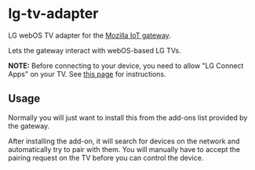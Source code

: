 # lg-tv-adapter

LG webOS TV adapter for the [Mozilla IoT gateway](https://iot.mozilla.org).

Lets the gateway interact with webOS-based LG TVs.

**NOTE:** Before connecting to your device, you need to allow "LG Connect Apps" on your TV. See [this page](http://www.lg.com/uk/support/product-help/CT00008334-1437131798537-others) for instructions.

## Usage

Normally you will just want to install this from the add-ons list provided by the gateway.

After installing the add-on, it will search for devices on the network and automatically try to pair with them. You will manually have to accept the pairing request on the TV before you can control the device.
